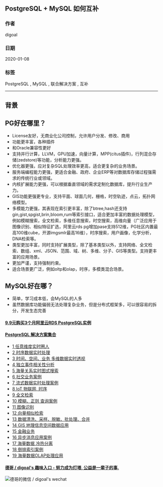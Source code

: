 ## PostgreSQL + MySQL 如何互补    
                                                                                                                 
### 作者                                                                        
digoal                                                                                                                 
                                                                                                                 
### 日期                                                                                                                 
2020-01-08                                                                                                              
                                                                                                                 
### 标签                                                                                                                 
PostgreSQL , MySQL , 联合解决方案 , 互补       
                                                                                                                 
----                                                                                                                 
                                                                                                                 
## 背景       
     
## PG好在哪里？  
- License友好，无商业化公司控制，允许用户分发、修改、商用  
- 功能更丰富，各种插件  
- 和Oracle兼容性更好  
- 支持并行计算，LLVM，GPU加速，向量计算，MPP(citus插件)，行列混合存储(zedstore)等功能，分析能力更强。  
- 优化器更强，应对复杂SQL处理效率更高，适合更复杂的业务场景。  
- 服务端编程能力更强，更适合金融、政府、企业ERP等对数据库存储过程强需求的传统行业或领域。  
- 内核扩展能力更强，可以根据垂直领域的需求定制化数据库，提升行业生产力。  
- GIS功能更强更专业，支持平面、球面几何，栅格，时空轨迹，点云，拓扑网络模型。  
- 多模能力更强，其表现在索引更丰富，除了btree,hash还支持gin,gist,spgist,brin,bloom,rum等索引接口，适合更加丰富的数据处理模型，例如模糊搜索，全文检索，多维任意搜索，时空搜索，高维向量（广泛应用于图像识别、相似特征扩选，阿里云rds pg增加pase支持512维，PG社区内置最高100维cube，开源imgsmlr最高16维），时序搜索，用户画像，化学分析，DNA检索等。  
- 类型更加丰富，同时支持扩展类型，除了基本类型以外，支持网络、全文检索、数组、xml、JSON、范围、域、树、多维、分子、GIS等类型。支持更丰富的应用场景。  
- 更加严谨，支持强制约束。  
- 适合场景更广泛，例如oltp和olap，时序，多模类混合场景。  
  
## MySQL好在哪？  
- 简单，学习成本低，会MySQL的人多  
- 虽然数据库功能偏弱无法处理复杂业务，但是分布式框架多，可以很容易的拆分，开发生态完善  
  
      
      
      
      
      
      
  
  
  
  
  
  
  
  
  
  
  
  
  
  
  
  
  
  
  
  
  
  
  
  
  
  
  
  
  
#### [9.9元购买3个月阿里云RDS PostgreSQL实例](https://www.aliyun.com/database/postgresqlactivity "57258f76c37864c6e6d23383d05714ea")
  
  
#### [PostgreSQL 解决方案集合](https://yq.aliyun.com/topic/118 "40cff096e9ed7122c512b35d8561d9c8")
- [1 任意维度实时圈人](https://yq.aliyun.com/topic/118 "40cff096e9ed7122c512b35d8561d9c8")
- [2 时序数据实时处理](https://yq.aliyun.com/topic/118 "40cff096e9ed7122c512b35d8561d9c8")
- [3 时间、空间、业务 多维数据实时透视](https://yq.aliyun.com/topic/118 "40cff096e9ed7122c512b35d8561d9c8")
- [4 独立事件相关性分析](https://yq.aliyun.com/topic/118 "40cff096e9ed7122c512b35d8561d9c8")
- [5 海量关系实时图式搜索](https://yq.aliyun.com/topic/118 "40cff096e9ed7122c512b35d8561d9c8")
- [6 社交业务案例](https://yq.aliyun.com/topic/118 "40cff096e9ed7122c512b35d8561d9c8")
- [7 流式数据实时处理案例](https://yq.aliyun.com/topic/118 "40cff096e9ed7122c512b35d8561d9c8")
- [8 IoT 物联网, 时序](https://yq.aliyun.com/topic/118 "40cff096e9ed7122c512b35d8561d9c8")
- [9 全文检索](https://yq.aliyun.com/topic/118 "40cff096e9ed7122c512b35d8561d9c8")
- [10 模糊、正则 查询案例](https://yq.aliyun.com/topic/118 "40cff096e9ed7122c512b35d8561d9c8")
- [11 图像识别](https://yq.aliyun.com/topic/118 "40cff096e9ed7122c512b35d8561d9c8")
- [12 向量相似检索](https://yq.aliyun.com/topic/118 "40cff096e9ed7122c512b35d8561d9c8")
- [13 数据清洗、采样、脱敏、批处理、合并](https://yq.aliyun.com/topic/118 "40cff096e9ed7122c512b35d8561d9c8")
- [14 GIS 地理信息空间数据应用](https://yq.aliyun.com/topic/118 "40cff096e9ed7122c512b35d8561d9c8")
- [15 金融业务](https://yq.aliyun.com/topic/118 "40cff096e9ed7122c512b35d8561d9c8")
- [16 异步消息应用案例](https://yq.aliyun.com/topic/118 "40cff096e9ed7122c512b35d8561d9c8")
- [17 海量数据 冷热分离](https://yq.aliyun.com/topic/118 "40cff096e9ed7122c512b35d8561d9c8")
- [18 倒排索引案例](https://yq.aliyun.com/topic/118 "40cff096e9ed7122c512b35d8561d9c8")
- [19 海量数据OLAP处理应用](https://yq.aliyun.com/topic/118 "40cff096e9ed7122c512b35d8561d9c8")
  
  
#### [德哥 / digoal's 趣味入口 - 努力成为灯塔, 公益是一辈子的事.](https://github.com/digoal/blog/blob/master/README.md "22709685feb7cab07d30f30387f0a9ae")
  
  
![德哥的微信 / digoal's wechat](../pic/digoal_weixin.jpg "f7ad92eeba24523fd47a6e1a0e691b59")
  
